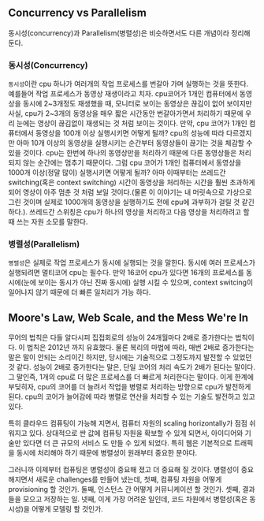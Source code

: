 ## Concurrency vs Parallelism

동시성(concurrency)과 Parallelism(병렬성)은 비슷하면서도 다른 개념이라 정리해둔다.

### 동시성(Concurrency)

`동시성`이란 cpu 하나가 여러개의 작업 프로세스를 번갈아 가며 실행하는 것을 뜻한다. 예를들어 작업 프로세스가 동영상 재생이라고 치자. cpu코어가 1개인 컴퓨터에서 동영상을 동시에 2~3개정도 재생했을 때, 모니터로 보이는 동영상은 끊김이 없어 보이지만 사실, cpu가 2~3개의 동영상을 매우 짧은 시간동안 번갈아가면서 처리하기 때문에 우리 눈에는 영상이 끊김없이 재생되는 것 처럼 보이는 것이다.
만약, cpu 코어가 1개인 컴퓨터에서 동영상을 100개 이상 실행시키면 어떻게 될까? cpu의 성능에 따라 다르겠지만 아마 10개 이상의 동영상을 실행시키는 순간부터 동영상들이 끊기는 것을 체감할 수 있을 것이다. cpu는 한번에 하나의 동영상만을 처리하기 때문에 다른 동영상들은 처리되지 않는 순간에는 멈추기 때문이다.
그럼 cpu 코어가 1개인 컴퓨터에서 동영상을 1000개 이상(정말 많이) 실행시키면 어떻게 될까? 아마 이때부터는 쓰레드간 switching(혹은 context switching) 시간이 동영상을 처리하는 시간을 훨씬 초과하게 되어 영상이 아주 멈춘 것 처럼 보일 것이다.(물론 이 이야기는 내 머릿속으로 가상으로 그린 것이며 실제로 1000개의 동영상을 실행하기도 전에 cpu에 과부하가 걸릴 것 같긴 하다.). 쓰레드간 스위칭은 cpu가 하나의 영상을 처리하고 다음 영상을 처리하려고 할 때 쓰는 자원 소모를 말한다.

### 병렬성(Parallelism)

`병렬성`은 실제로 작업 프로세스가 동시에 실행되는 것을 말한다. 동시에 여러 프로세스가 실행되려면 멀티코어 cpu는 필수다. 만약 16코어 cpu가 있다면 16개의 프로세스를 동시에(눈에 보이는 동시가 아닌 진짜 동시에) 실행 시킬 수 있으며, context switcing이 일어나지 않기 때문에 더 빠른 일처리가 가능 하다.

## Moore's Law, Web Scale, and the Mess We're In

무어의 법칙은 다들 알다시피 집접회로의 성능이 24개월마다 2배로 증가한다는 법칙이다. 이 법칙은 2012년 까지 유효했다. 물론 복리의 마법에 따라, 매번 2배로 증가한다는 말은 말이 안되는 소리이긴 하지만, 당시에는 기술적으로 그정도까지 발전할 수 있었던 것 같다. 성능이 2배로 증가한다는 말은, 단일 코어의 처리 속도가 2배가 된다는 말이다. 그 말인즉, 1개의 cpu로 더 많은 프로세스를 더 빠르게 처리한다는 말이다.
이게 한계에 부딪히자, cpu의 코어를 더 늘려서 작업을 병렬로 처리하는 방향으로 cpu가 발전하게 된다.
cpu의 코어가 늘어감에 따라 병렬로 연산을 처리할 수 있는 기술도 발전하고 있고 있다.

특히 클라우드 컴퓨팅이 가능해 지면서, 컴퓨터 자원의 scaling horizontally가 점점 쉬워지고 있다. 상대적으로 싼 값에 컴퓨팅 자원을 확보할 수 있게 되면서, 아이디어와 기술만 있다면 더 큰 규모의 서비스 도 만들 수 있게 되었다. 특히 웹은 기본적으로 트래픽을 동시에 처리해야 하기 때문에 병렬성이 원래부터 중요한 분야다.

그러니까 이제부터 컴퓨팅은 병렬성이 중요해 졌고 더 중요해 질 것이다. 병렬성이 중요해지면서 새로운 challenges를 만들어 냈는데, 첫째, 컴퓨팅 자원을 어떻게 provisioning 할 것인가. 둘째, 인스턴스 간 어떻게 커뮤니케이션 할 것인가. 셋째, 결과들을 모으고 저장하는 일. 넷째, 이게 가장 어려운 일인데, 코드 차원에서 병렬성(혹은 동시성)을 어떻게 모델링 할 것인가.